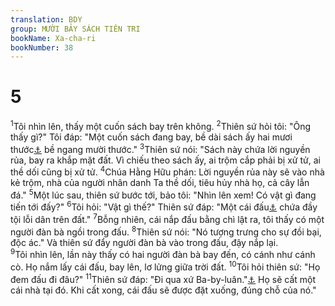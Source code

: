 ```yaml
---
translation: BDY
group: MƯỜI BẢY SÁCH TIÊN TRI
bookName: Xa-cha-ri 
bookNumber: 38
---
```


<div class="title"><h1>5</h1></div>
<span class="verse xa_5_1"><sup>1</sup>Tôi nhìn lên, thấy một cuốn sách bay trên không. </span>
<span class="verse xa_5_2"><sup>2</sup>Thiên sứ hỏi tôi: &#34;Ông thấy gì?&#34; Tôi đáp: &#34;Một cuốn sách đang bay, bề dài sách ấy hai mươi thước<a href="#" data-toggle="tooltip" data-placement="bottom" title="Nt cubits">⚓</a> bề ngang mười thước.&#34; </span>
<span class="verse xa_5_3"><sup>3</sup>Thiên sứ nói: &#34;Sách này chứa lời nguyền rủa, bay ra khắp mặt đất. Vì chiếu theo sách ấy, ai trộm cắp phải bị xử tử, ai thề dối cũng bị xử tử. </span>
<span class="verse xa_5_4"><sup>4</sup>Chúa Hằng Hữu phán: Lời nguyền rủa này sẽ vào nhà kẻ trộm, nhà của người nhân danh Ta thề dối, tiêu hủy nhà họ, cả cây lẫn đá.&#34; </span>
<span class="verse xa_5_5"><sup>5</sup>Một lúc sau, thiên sứ bước tới, bảo tôi: &#34;Nhìn lên xem! Có vật gì đang tiến tới đấy?&#34; </span>
<span class="verse xa_5_6"><sup>6</sup>Tôi hỏi: &#34;Vật gì thế?&#34; Thiên sứ đáp: &#34;Một cái đấu<a href="#" data-toggle="tooltip" data-placement="bottom" title="Nt ephah">⚓</a> chứa đầy tội lỗi dân trên đất.&#34; </span>
<span class="verse xa_5_7"><sup>7</sup>Bỗng nhiên, cái nắp đấu bằng chì lật ra, tôi thấy có một người đàn bà ngồi trong đấu. </span>
<span class="verse xa_5_8"><sup>8</sup>Thiên sứ nói: &#34;Nó tượng trưng cho sự đồi bại, độc ác.&#34; Và thiên sứ đẩy người đàn bà vào trong đấu, đậy nắp lại.<br/></span>
<span class="verse xa_5_9"><sup>9</sup>Tôi nhìn lên, lần này thấy có hai người đàn bà bay đến, có cánh như cánh cò. Họ nắm lấy cái đấu, bay lên, lơ lửng giữa trời đất. </span>
<span class="verse xa_5_10"><sup>10</sup>Tôi hỏi thiên sứ: &#34;Họ đem đấu đi đâu?&#34; </span>
<span class="verse xa_5_11"><sup>11</sup>Thiên sứ đáp: &#34;Đi qua xứ Ba-by-luân.&#34;<a href="#" data-toggle="tooltip" data-placement="bottom" title="Đất Si-nê-a">⚓</a> Họ sẽ cất một cái nhà tại đó. Khi cất xong, cái đấu sẽ được đặt xuống, đúng chỗ của nó.&#34;</span>
